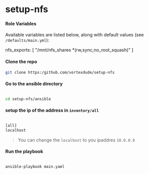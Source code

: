 # setup-nfs

#### Role Variables
Available variables are listed below, along with default values (see `/defaults/main.yml`):

nfs_exports: [ "/mnt/nfs_shares *(rw,sync,no_root_squash)" ]

#### Clone the repo
``` bash
git clone https:/github.com/vortexdude/setup-nfs

```

#### Go to the ansible directory

``` bash

cd setup-nfs/ansible

```
#### setup the ip of the address in `inventory/all`

``` bash

[all]
localhost 

```
> You can change the `localhost` to you ipaddres `10.0.0.0`


#### Run the playbook

``` bash

ansible-playbook main.yaml

```
